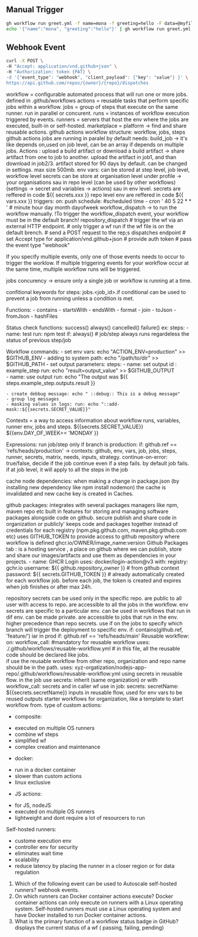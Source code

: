 ## Manual Trigger

```sh
gh workflow run greet.yml -f name=mona -f greeting=hello -F data=@myfile.txt
echo '{"name":"mona", "greeting":"hello"}' | gh workflow run greet.yml --json
```

## Webhook Event
 
```sh
curl -X POST \
-H "Accept: application/vnd.github+json" \
-H "Authorization: token {PAT} \
-d '{"event_type": "webhook", "client_payload": {"key": "value"} }' \
https://api.github.com/repos/{owner}/{repo}/dispatches
```

workflow = configurable automated process that will run one or more jobs. defined in .github/workflows
actions = reusable tasks that perform specific jobs within a workflow.
jobs = group of steps that execute on the same runner. run in parallel or concurent.
runs = instances of workflow execution triggered by events.
runners = servers that host the env where the jobs are executed, built-in or self-hosted.
marketplace = platform -> find and share reusable actions.
github actions workflow structure: workflow, jobs, steps
github actions jobs are running in paralel by default
needs: build_job -> it's like depends on,used on job level, can be an array if depends on multiple jobs.
Actions : upload a build artifact or download a build artifact -> share artifact from one to job to another. upload the artifact in job1, and than download in job2/3. artifact stored for 90 days by default. can be changed in settings. max size 500mb.
env vars: can be stored at step level, job level, workflow level
secrets can be store at organisation level under profile -> your organisations sau in repo level (can be used by other workflows) (settings -> secret and variables -> actions) sau in env level. 
secrets are reffered in code ${{ secrets.xxx }}
repo level env are reffered in code ${{ vars.xxx }}
triggers:
on:
    push
	schedule: #scheduled time
	  - cron ' 40 5 22 * * ' # minute hour day month dayofweek
	workflow_dispatch -> to run the workflow manually. !To trigger the workflow_dispatch event, your workflow must be in the default branch!
	repository_dispatch  # trigger the wf via an external HTTP endpoint. 
						 # only trigger a wf run if the wf file is on the default brench.
						 # send a POST request to the rep;s dispatches endpoint
						 # set Accept type for application/vnd.github+json
						 # provide auth token
						 # pass the event type "webhook"

	
If you specify multiple events, only one of those events needs to occur to trigger the worklow.
If multiple triggering events for your workflow occur at the same time, multiple workflow runs will be triggered.

jobs concurency -> ensure only a single job or workflow is running at a time.

confitional keywords for steps:
jobs.<job_id>.if conditional can be used to prevent a job from running unless a condition is met.

Functions:
	- contains
	- startsWith
	- endsWith
	- format
	- join
	- toJson
	- fromJson
	- hashFiles

Status check functions:
	success()
	always()
	cancelled()
	failure()
 ex: steps:
 	- name: test
  	  run: npm test
          if: always() # job/step always runs regardeless the status of previous step/job 

Workflow commands:
	- set env vars: echo "ACTION_ENV=production" >> $GITHUB_ENV
	- adding to system path: echo "/path/to/dir" >> $GITHUB_PATH
	- set output parameters:
	steps: 
	- name: set output
		id : example_step
		run: echo "result=output_value" >> $GITHUB_OUTPUT  
	- name: use output
		run: echo "The output was ${{ steps.example_step.outputs.result }}

	- create debbug message: echo " ::debug:: This is a debug message"
	- group log messages
	- masking values in logs: run: echo "::add-mask::${{secrets.SECRET_VALUE}}"

Contexts = a way to access information about workflow runs, variables, runner env, jobs and steps.  ${{secrets.SECRET_VALUE}} ${{env.DAY_OF_WEEK== 'MONDAY }}

Expressions:
run job/step only if branch is production: if: github.ref == 'refs/heads/production' -> contexts: github, env, vars, job, jobs, steps, runner, secrets, matrix, needs, inputs, strategy.
continue-on-error: true/false, decide if the job continue even if a step fails. by default job fails. if at job level, it will apply to all the steps in the job

cache node dependencies: when making a change in package.json (by installing new dependency like npm install nodemon) the cache is invalidated and new cache key is created in Caches.

github packages: 
integrates with several packages managers like npm, maven repo etc
built in features for storing and managing software packages alongside code on github.
secure publish and share code in organization or publicly'
keeps code and packages together
instead of credentials for each registry (npm.pkg.github.com, maven.pkg.github.com etc) uses GITHUB_TOKEN to provide access to github repository where workflow is defined ghcr.io/OWNER/image_name:version
Github Packages tab : is a hosting service , a place on github where we can publish, store and share our images/artifacts and use them as dependencies in your projects.
	- name: GHCR Login
          uses: docker/login-action@v3
          with:
            registry: gchr.io
            username: ${{ github.repository_owner }} # from github context
            password: ${{ secrets.GITHUB_TOKEN }} # already automatically created for each workflow job. before each job, the token is created and expires when job finishes or after max 24h.

repository secrets can be used only in the specific repo. are public to all user with access to repo. are accessible to all the jobs in the workflow.
env secrets are specific to a particular env. can be used in workflows that run in dif env. can be made private. are accessible to jobs that run in the env. higher precedence than repo secrets.
use if on the jobs to specify which branch will trigger the deployment to specific env. if: contains(github.ref, 'feature/') iar in prod if: github.ref == 'refs/heads/main'
Reusable workflow:
on:
  workflow_call: #mandatory for reusable workflow
uses: ./.github/workflows/reusable-workflow.yml # in this file, all the reusable code should be declared like jobs.  
if use the reusable workflow from other repo, organization and repo name should be in the path. uses: xyz-orgatization/nodejs-app-repo/.github/workflows/reusable-workflow.yml
using secrets in reusable flow. in the job use secrets: inherit (same organization) or with workflow_call: secrets and in caller wf use in job: secrets: secretName: ${{secrets.secretName}}
inputs in reusable flow, used for env vars to be reused 
outputs
starter workflows for organization, like a template to start workflow from.
type of custom actions: 
- composite:
 + executed on multiple OS runners
 + combine wf steps
 + simplified wf
 + complex creation and maintenance
- docker:
 + run in a docker container
 + slower than custom actions
 + linux exclusive
- JS actions:
 + for JS, nodeJS
 + executed on multiple OS runners
 + lightweight and dont require a lot of resourcers to run

Self-hosted runners:
- custome execution env
- controller env for security
- eliminates wait time
- scalability
- reduce latency by placing the runner in a closer region or for data regulation

1. Which of the following event can be used to Autoscale self-hosted runners? webhook events.
2. On which runners can Docker container actions execute? Docker container actions can only execute on runners with a Linux operating system. Self-hosted runners must use a Linux operating system and have Docker installed to run Docker container actions.
3. What is the primary function of a workflow status badge in GitHub? displays the current status of a wf ( passing, failing, pending)



